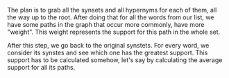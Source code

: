 The plan is to grab all the synsets and all hypernyms for each of them, all the way up to the root.
After doing that for all the words from our list, we have some paths in the graph that occur more commonly, have more "weight".
This weight represents the support for this path in the whole set.

After this step, we go back to the original synstets. For every word, we consider its synstes and see which one has the greatest support.
This support has to be calculated somehow, let's say by calculating the average support for all its paths.
